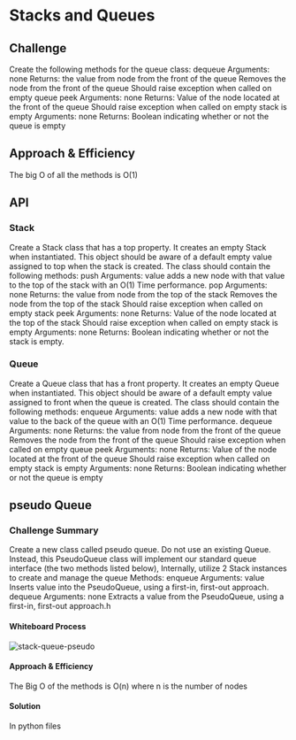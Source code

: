 # Stacks and Queues

## Challenge
Create the following methods for the queue class:
dequeue
    Arguments: none
    Returns: the value from node from the front of the queue
    Removes the node from the front of the queue
    Should raise exception when called on empty queue
    peek
    Arguments: none
    Returns: Value of the node located at the front of the queue
    Should raise exception when called on empty stack
    is empty
    Arguments: none
    Returns: Boolean indicating whether or not the queue is empty
## Approach & Efficiency
The big O of all the methods is O(1)

## API
### Stack
Create a Stack class that has a top property. It creates an empty Stack when instantiated.
This object should be aware of a default empty value assigned to top when the stack is created.
    The class should contain the following methods:
    push
    Arguments: value
    adds a new node with that value to the top of the stack with an O(1) Time performance.
    pop
    Arguments: none
    Returns: the value from node from the top of the stack
    Removes the node from the top of the stack
    Should raise exception when called on empty stack
    peek
    Arguments: none
    Returns: Value of the node located at the top of the stack
    Should raise exception when called on empty stack
    is empty
    Arguments: none
    Returns: Boolean indicating whether or not the stack is empty.
### Queue
Create a Queue class that has a front property. It creates an empty Queue when instantiated.
This object should be aware of a default empty value assigned to front when the queue is created.
The class should contain the following methods:
    enqueue
    Arguments: value
    adds a new node with that value to the back of the queue with an O(1) Time performance.
    dequeue
    Arguments: none
    Returns: the value from node from the front of the queue
    Removes the node from the front of the queue
    Should raise exception when called on empty queue
    peek
    Arguments: none
    Returns: Value of the node located at the front of the queue
    Should raise exception when called on empty stack
    is empty
    Arguments: none
    Returns: Boolean indicating whether or not the queue is empty

## pseudo Queue
### Challenge Summary
Create a new class called pseudo queue.
Do not use an existing Queue.
Instead, this PseudoQueue class will implement our standard queue interface (the two methods listed below),
Internally, utilize 2 Stack instances to create and manage the queue
Methods:
enqueue
Arguments: value
Inserts value into the PseudoQueue, using a first-in, first-out approach.
dequeue
Arguments: none
Extracts a value from the PseudoQueue, using a first-in, first-out approach.h

#### Whiteboard Process
![stack-queue-pseudo](https://user-images.githubusercontent.com/61474974/160931645-31d7d256-c443-4cf2-8635-415f967149be.jpg)


#### Approach & Efficiency
The Big O of the  methods is O(n) where n is the number of nodes 

#### Solution
In python files
